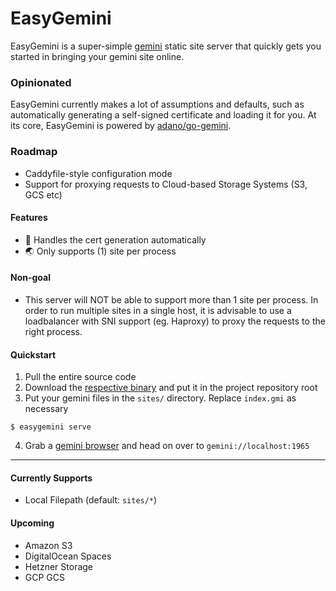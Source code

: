 # EasyGemini

EasyGemini is a super-simple [gemini](https://gemini.circumlunar.space/) static site server that quickly gets you started in bringing your gemini site online.

### Opinionated

EasyGemini currently makes a lot of assumptions and defaults, such as automatically generating a self-signed certificate and loading it for you. At its core, EasyGemini is powered by [adano/go-gemini](https://git.sr.ht/~adnano/go-gemini).

### Roadmap

- Caddyfile-style configuration mode
- Support for proxying requests to Cloud-based Storage Systems (S3, GCS etc)

#### Features
- 🔐 Handles the cert generation automatically
- 🌏 Only supports (1) site per process

#### Non-goal
- This server will NOT be able to support more than 1 site per process. In order to run multiple sites in a single host, it is advisable to use a loadbalancer with SNI support (eg. Haproxy) to proxy the requests to the right process.

#### Quickstart

1. Pull the entire source code
2. Download the [respective binary](https://github.com/oxtyped/easygemini/releases) and put it in the project repository root
3. Put your gemini files in the `sites/` directory. Replace `index.gmi` as necessary

```
$ easygemini serve
```

4. Grab a [gemini browser](https://geminiquickst.art/) and head on over to `gemini://localhost:1965`

---

#### Currently Supports
- Local Filepath (default: `sites/*`)

#### Upcoming
- Amazon S3
- DigitalOcean Spaces
- Hetzner Storage
- GCP GCS
